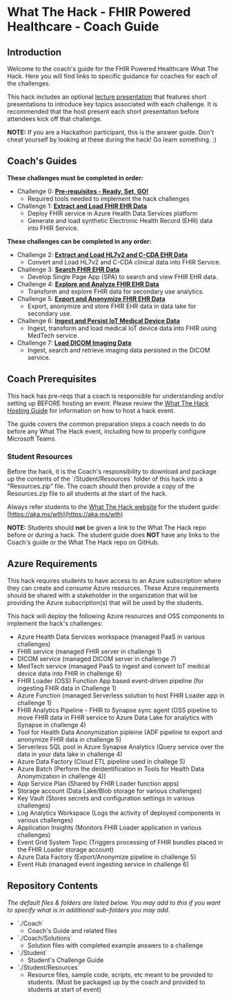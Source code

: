 # What The Hack - FHIR Powered Healthcare - Coach Guide

## Introduction

Welcome to the coach's guide for the FHIR Powered Healthcare What The Hack. Here you will find links to specific guidance for coaches for each of the challenges.

This hack includes an optional [lecture presentation](Lectures.pptx) that features short presentations to introduce key topics associated with each challenge. It is recommended that the host present each short presentation before attendees kick off that challenge.

**NOTE:** If you are a Hackathon participant, this is the answer guide. Don't cheat yourself by looking at these during the hack! Go learn something. :)

## Coach's Guides

**These challenges must be completed in order:**
- Challenge 0: **[Pre-requisites - Ready, Set, GO!](./Solution00.md)**
    - Required tools needed to implement the hack challenges
- Challenge 1: **[Extract and Load FHIR EHR Data](./Solution01.md)**
    - Deploy FHIR service in Azure Health Data Services platform
    - Generate and load synthetic Electronic Health Record (EHR) data into FHIR Service.

**These challenges can be completed in any order:**
- Challenge 2: **[Extract and Load HL7v2 and C-CDA EHR Data](./Solution02.md)**
    - Convert and Load HL7v2 and C-CDA clinical data into FHIR Service.
- Challenge 3: **[Search FHIR EHR Data](./Solution03.md)**
    - Develop Single Page App (SPA) to search and view FHIR EHR data.
- Challenge 4: **[Explore and Analyze FHIR EHR Data](./Solution04.md)**
    - Transform and explore FHIR data for secondary use analytics.
- Challenge 5: **[Export and Anonymize FHIR EHR Data](./Solution05.md)**
    - Export, anonymize and store FHIR EHR data in data lake for secondary use.
- Challenge 6: **[Ingest and Persist IoT Medical Device Data](./Solution06.md)**
    - Ingest, transform and load medical IoT device data into FHIR using MedTech service.
- Challenge 7: **[Load DICOM Imaging Data](./Solution07.md)**
    - Ingest, search and retrieve imaging data persisted in the DICOM service.

## Coach Prerequisites

This hack has pre-reqs that a coach is responsible for understanding and/or setting up BEFORE hosting an event. Please review the [What The Hack Hosting Guide](https://aka.ms/wthhost) for information on how to host a hack event.

The guide covers the common preparation steps a coach needs to do before any What The Hack event, including how to properly configure Microsoft Teams.

### Student Resources

Before the hack, it is the Coach's responsibility to download and package up the contents of the \`/Student/Resources\` folder of this hack into a "Resources.zip" file. The coach should then provide a copy of the Resources.zip file to all students at the start of the hack.

Always refer students to the [What The Hack website](https://aka.ms/wth) for the student guide: [https://aka.ms/wth](https://aka.ms/wth)

**NOTE:** Students should **not** be given a link to the What The Hack repo before or during a hack. The student guide does **NOT** have any links to the Coach's guide or the What The Hack repo on GitHub.

## Azure Requirements

This hack requires students to have access to an Azure subscription where they can create and consume Azure resources. These Azure requirements should be shared with a stakeholder in the organization that will be providing the Azure subscription(s) that will be used by the students.

This hack will deploy the following Azure resources and OSS components to implement the hack's challenges:
- Azure Health Data Services workspace (managed PaaS in various challenges)
- FHIR service	(managed FHIR server in challenge 1)
- DICOM service (managed DICOM server in challenge 7)
- MedTech service (managed PaaS to ingest and convert IoT medical device data into FHIR in challenge 6)
- FHIR Loader (OSS) Function App based event-driven pipeline (for ingesting FHIR data in Challenge 1)
- Azure Function (managed Serverless solution to host FHIR Loader app in challenge 1)
- FHIR Analytics Pipeline - FHIR to Synapse sync agent (OSS pipeline to move FHIR data in FHIR service to Azure Data Lake for analytics with Synapse in challenge 4)
- Tool for Health Data Anonymization pipleine (ADF pipeline to export and anonymize FHIR data in challenge 5)
- Serverless SQL pool in Azure Synapse Analytics (Query service over the data in your data lake in challenge 4)
- Azure Data Factory (Cloud ETL pipeline used in challege 5)
- Azure Batch (Perform the deidentification in Tools for Health Data Anonymization in challenge 4))
- App Service Plan (Shared by FHIR Loader function apps)
- Storage account (Data Lake/Blob storage for various challenges)
- Key Vault (Stores secrets and configuration settings in various challenges)
- Log Analytics Workspace (Logs the activity of deployed components in various challenges)
- Application Insights (Monitors FHIR Loader application in various challenges)
- Event Grid System Topic (Triggers processing of FHIR bundles placed in the FHIR Loader storage account)
- Azure Data Factory (Export/Anonymize pipeline in challenge 5)
- Event Hub (managed event ingesting service in challenge 6)

## Repository Contents

_The default files & folders are listed below. You may add to this if you want to specify what is in additional sub-folders you may add._

- \`./Coach\`
  - Coach's Guide and related files
- \`./Coach/Solutions\`
  - Solution files with completed example answers to a challenge
- \`./Student\`
  - Student's Challenge Guide
- \`./Student/Resources\`
  - Resource files, sample code, scripts, etc meant to be provided to students. (Must be packaged up by the coach and provided to students at start of event)
